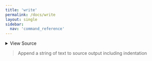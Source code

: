 ```yaml
---
title: 'write'
permalink: /docs/write
layout: single
sidebar:
  nav: 'command_reference'
---
```




<details>
  <summary>View Source</summary>

{% highlight sh %}

__SHELLPEN_SOURCES_TEXTS[$SHELLPEN_PEN_INDEX]+="$(!fn --shellpen-private writeDSL --getIndent)$*"
!fn --shellpen-private writeDSL --mark-last-not-empty
{% endhighlight %}

</details>



> Append a string of text to source output including indentation







